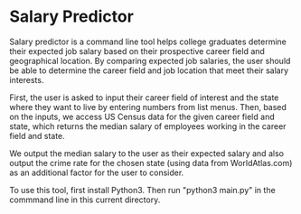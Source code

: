 # Salary Predictor
Salary predictor is a command line tool helps college graduates determine their expected job salary based on their prospective career field and geographical location. By comparing expected job salaries, the user should be able to determine the career field and job location that meet their salary interests.

First, the user is asked to input their career field of interest and the state where they want to live by entering numbers from list menus. Then, based on the inputs, we access US Census data for the given career field and state, which returns the median salary of employees working in the career field and state.

We output the median salary to the user as their expected salary and also output the crime rate for the chosen state (using data from WorldAtlas.com) as an additional factor for the user to consider.

To use this tool, first install Python3. Then run "python3 main.py" in the commmand line in this current directory.
